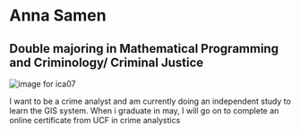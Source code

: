 # Anna Samen

## Double majoring in Mathematical Programming and Criminology/ Criminal Justice

![image for ica07](2020-02-07-10-54-54.png)

I want to be a crime analyst and am currently doing an independent study to learn the GIS system. When i graduate in may, I will go on to complete an online certificate from UCF in crime analystics
